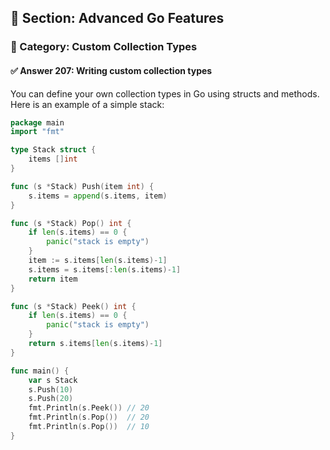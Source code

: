 ## 📘 Section: Advanced Go Features  
### 🔹 Category: Custom Collection Types  
#### ✅ Answer 207: Writing custom collection types

You can define your own collection types in Go using structs and methods. Here is an example of a simple stack:

```go
package main
import "fmt"

type Stack struct {
    items []int
}

func (s *Stack) Push(item int) {
    s.items = append(s.items, item)
}

func (s *Stack) Pop() int {
    if len(s.items) == 0 {
        panic("stack is empty")
    }
    item := s.items[len(s.items)-1]
    s.items = s.items[:len(s.items)-1]
    return item
}

func (s *Stack) Peek() int {
    if len(s.items) == 0 {
        panic("stack is empty")
    }
    return s.items[len(s.items)-1]
}

func main() {
    var s Stack
    s.Push(10)
    s.Push(20)
    fmt.Println(s.Peek()) // 20
    fmt.Println(s.Pop())  // 20
    fmt.Println(s.Pop())  // 10
}
```
